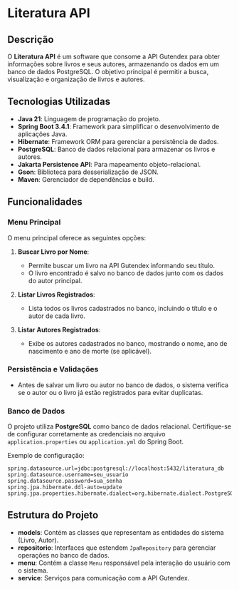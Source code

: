 # Literatura API

## Descrição
O **Literatura API** é um software que consome a API Gutendex para obter informações sobre livros e seus autores, armazenando os dados em um banco de dados PostgreSQL. O objetivo principal é permitir a busca, visualização e organização de livros e autores.

## Tecnologias Utilizadas

- **Java 21**: Linguagem de programação do projeto.
- **Spring Boot 3.4.1**: Framework para simplificar o desenvolvimento de aplicações Java.
- **Hibernate**: Framework ORM para gerenciar a persistência de dados.
- **PostgreSQL**: Banco de dados relacional para armazenar os livros e autores.
- **Jakarta Persistence API**: Para mapeamento objeto-relacional.
- **Gson**: Biblioteca para desserialização de JSON.
- **Maven**: Gerenciador de dependências e build.

## Funcionalidades

### Menu Principal
O menu principal oferece as seguintes opções:

1. **Buscar Livro por Nome**:
   - Permite buscar um livro na API Gutendex informando seu título.
   - O livro encontrado é salvo no banco de dados junto com os dados do autor principal.

2. **Listar Livros Registrados**:
   - Lista todos os livros cadastrados no banco, incluindo o título e o autor de cada livro.

3. **Listar Autores Registrados**:
   - Exibe os autores cadastrados no banco, mostrando o nome, ano de nascimento e ano de morte (se aplicável).


### Persistência e Validações

- Antes de salvar um livro ou autor no banco de dados, o sistema verifica se o autor ou o livro já estão registrados para evitar duplicatas.


### Banco de Dados

O projeto utiliza **PostgreSQL** como banco de dados relacional. Certifique-se de configurar corretamente as credenciais no arquivo `application.properties` ou `application.yml` do Spring Boot.

Exemplo de configuração:
```properties
spring.datasource.url=jdbc:postgresql://localhost:5432/literatura_db
spring.datasource.username=seu_usuario
spring.datasource.password=sua_senha
spring.jpa.hibernate.ddl-auto=update
spring.jpa.properties.hibernate.dialect=org.hibernate.dialect.PostgreSQLDialect
```

## Estrutura do Projeto

- **models**: Contém as classes que representam as entidades do sistema (Livro, Autor).
- **repositorio**: Interfaces que estendem `JpaRepository` para gerenciar operações no banco de dados.
- **menu**: Contém a classe `Menu` responsável pela interação do usuário com o sistema.
- **service**: Serviços para comunicação com a API Gutendex.

